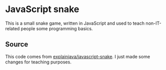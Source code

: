# JavaScript snake
This is a small snake game, written in JavaScript and used to teach non-IT-related people some programming basics.

## Source
This code comes from [explainjava/javascript-snake](https://github.com/explainjava/javascript-snake).
I just made some changes for teaching purposes.
